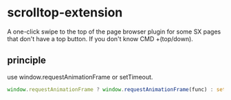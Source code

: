 # scrolltop-extension

A one-click swipe to the top of the page browser plugin for some SX pages that don't have a top button. If you don't know CMD +(top/down).


## principle

use window.requestAnimationFrame or setTimeout.

```js
window.requestAnimationFrame ? window.requestAnimationFrame(func) : setTimeout(func, 16)
```